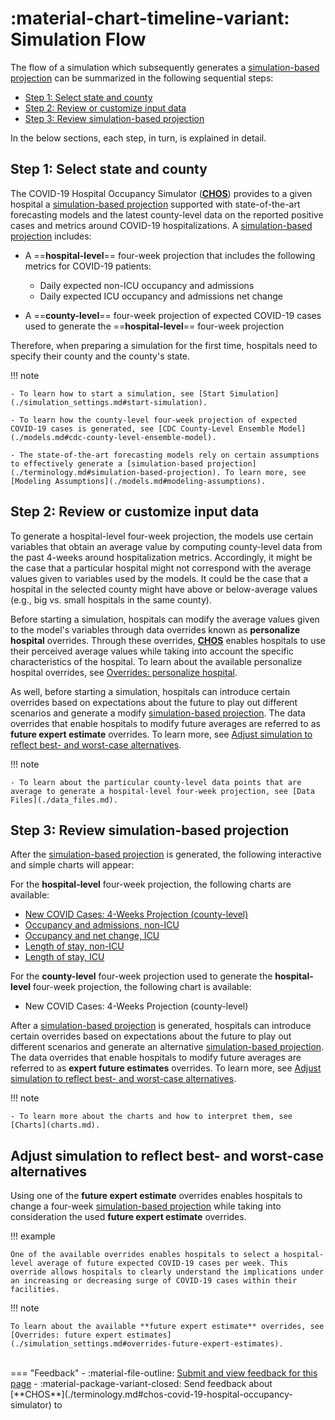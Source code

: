 # :material-chart-timeline-variant: Simulation Flow 

The flow of a simulation which subsequently generates a [simulation-based projection](./terms.md#simulation-based-projection) can be summarized in the following sequential steps: 


- [Step 1: Select state and county](#step-1-select-state-and-county) 
- [Step 2: Review or customize input data](#step-2-review-or-customize-input-data) 
- [Step 3: Review simulation-based projection](#step-3-review-simulation-based-projection)

In the below sections, each step, in turn, is explained in detail. 

## Step 1: Select state and county 

The COVID-19 Hospital Occupancy Simulator ([**CHOS**](./terminology.md#chos-covid-19-hospital-occupancy-simulator])) provides to a given hospital a [simulation-based projection](./terms.md#simulation-based-projection) supported with state-of-the-art forecasting models and the latest county-level data on the reported positive cases and metrics around COVID-19 hospitalizations. A [simulation-based projection](./terminology.md#simulation-based-projection) includes: 

- A ==**hospital-level**== four-week projection that includes the following metrics for COVID-19 patients:

	- Daily expected non-ICU occupancy and admissions 
	- Daily expected ICU occupancy and admissions net change 

- A ==**county-level**== four-week projection of expected COVID-19 cases used to generate the ==**hospital-level**== four-week projection

Therefore, when preparing a simulation for the first time, hospitals need to specify their county and the county's state. 

!!! note 

    - To learn how to start a simulation, see [Start Simulation](./simulation_settings.md#start-simulation).

    - To learn how the county-level four-week projection of expected COVID-19 cases is generated, see [CDC County-Level Ensemble Model](./models.md#cdc-county-level-ensemble-model).

    - The state-of-the-art forecasting models rely on certain assumptions to effectively generate a [simulation-based projection](./terminology.md#simulation-based-projection). To learn more, see [Modeling Assumptions](./models.md#modeling-assumptions).



## Step 2: Review or customize input data 

To generate a hospital-level four-week projection, the models use certain variables that obtain an average value by computing county-level data from the past 4-weeks around hospitalization metrics. Accordingly, it might be the case that a particular hospital might not correspond with the average values given to variables used by the models. It could be the case that a hospital in the selected county might have above or below-average values (e.g., big vs. small hospitals in the same county).

Before starting a simulation, hospitals can modify the average values given to the model's variables through data overrides known as **personalize hospital** overrides. Through these overrides, [**CHOS**](./terminology.md#chos-covid-19-hospital-occupancy-simulator]) enables hospitals to use their perceived average values while taking into account the specific characteristics of the hospital. To learn about the available personalize hospital overrides, see [Overrides: personalize hospital](./simulation_settings.md#overrides-personalize-hospital).

As well, before starting a simulation, hospitals can introduce certain overrides based on expectations about the future to play out different scenarios and generate a modify [simulation-based projection](./terms.md#simulation-based-projection). The data overrides that enable hospitals to modify future averages are referred to as **future expert estimate** overrides. To learn more, see [Adjust simulation to reflect best- and worst-case alternatives](#adjust-simulation-to-reflect-best-and-worst-case-alternatives).

!!! note 

    - To learn about the particular county-level data points that are average to generate a hospital-level four-week projection, see [Data Files](./data_files.md).



## Step 3: Review simulation-based projection

After the [simulation-based projection](./terms.md#simulation-based-projection) is generated, the following interactive and simple charts will appear: 

For the **hospital-level** four-week projection, the following charts are available: 

- [New COVID Cases: 4-Weeks Projection (county-level)](./charts.md#new-covid-cases-4-weeks-projection-county-level)
- [Occupancy and admissions, non-ICU](./charts.md#occupancy-and-admissions-non-icu)
- [Occupancy and net change, ICU](./charts.md#occupancy-and-net-change-icu)
- [Length of stay, non-ICU](./charts.md#length-of-stay-non-icu) 
- [Length of stay, ICU](./charts.md#length-of-stay-icu)


For the **county-level** four-week projection used to generate the **hospital-level** four-week projection, the following chart is available: 
    
- New COVID Cases: 4-Weeks Projection (county-level)

After a [simulation-based projection](./terms.md#simulation-based-projection) is generated, hospitals can introduce certain overrides based on expectations about the future to play out different scenarios and generate an alternative [simulation-based projection](./terms.md#simulation-based-projection). The data overrides that enable hospitals to modify future averages are referred to as **expert future estimates** overrides. To learn more, see [Adjust simulation to reflect best- and worst-case alternatives](#adjust-simulation-to-reflect-best-and-worst-case-alternatives).

!!! note 

    - To learn more about the charts and how to interpret them, see [Charts](charts.md).

## Adjust simulation to reflect best- and worst-case alternatives

Using one of the **future expert estimate** overrides enables hospitals to change a four-week [simulation-based projection](./terms.md#simulation-based-projection) while taking into consideration the used **future expert estimate** overrides.

!!! example 

    One of the available overrides enables hospitals to select a hospital-level average of future expected COVID-19 cases per week. This override allows hospitals to clearly understand the implications under an increasing or decreasing surge of COVID-19 cases within their facilities. 

!!! note 

	To learn about the available **future expert estimate** overrides, see [Overrides: future expert estimates](./simulation_settings.md#overrides-future-expert-estimates).

<br>
=== "Feedback"
    - :material-file-outline: <a href="" target="_blank">Submit and view feedback for this page</a>
    - :material-package-variant-closed: Send feedback about [**CHOS**](./terminology.md#chos-covid-19-hospital-occupancy-simulator) to <niki.athanasiadou@h2o.ai>
